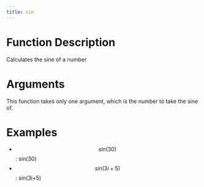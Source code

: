 ```yaml
---
title: sin
---
```


<script src='https://cdnjs.cloudflare.com/ajax/libs/mathjax/2.7.5/latest.js?config=TeX-MML-AM_CHTML' async></script>

# Function Description
Calculates the sine of a number

# Arguments
This function takes only one argument, which is the number to take the sine of.

# Examples
- $$sin(30)$$: sin(30)
- $$sin(3i + 5)$$: sin(3i+5)
